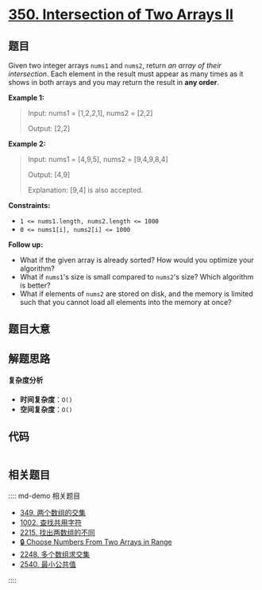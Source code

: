 # [350. Intersection of Two Arrays II](https://leetcode.com/problems/intersection-of-two-arrays-ii/)

## 题目

Given two integer arrays `nums1` and `nums2`, return _an array of their
intersection_. Each element in the result must appear as many times as it
shows in both arrays and you may return the result in **any order**.

**Example 1:**

> Input: nums1 = [1,2,2,1], nums2 = [2,2]
>
> Output: [2,2]

**Example 2:**

> Input: nums1 = [4,9,5], nums2 = [9,4,9,8,4]
>
> Output: [4,9]
>
> Explanation: [9,4] is also accepted.

**Constraints:**

- `1 <= nums1.length, nums2.length <= 1000`
- `0 <= nums1[i], nums2[i] <= 1000`

**Follow up:**

- What if the given array is already sorted? How would you optimize your algorithm?
- What if `nums1`'s size is small compared to `nums2`'s size? Which algorithm is better?
- What if elements of `nums2` are stored on disk, and the memory is limited such that you cannot load all elements into the memory at once?

## 题目大意

## 解题思路

#### 复杂度分析

- **时间复杂度**：`O()`
- **空间复杂度**：`O()`

## 代码

```javascript

```

## 相关题目

:::: md-demo 相关题目

- [349. 两个数组的交集](https://leetcode.com/problems/intersection-of-two-arrays)
- [1002. 查找共用字符](https://leetcode.com/problems/find-common-characters)
- [2215. 找出两数组的不同](https://leetcode.com/problems/find-the-difference-of-two-arrays)
- [🔒 Choose Numbers From Two Arrays in Range](https://leetcode.com/problems/choose-numbers-from-two-arrays-in-range)
- [2248. 多个数组求交集](https://leetcode.com/problems/intersection-of-multiple-arrays)
- [2540. 最小公共值](https://leetcode.com/problems/minimum-common-value)

::::
